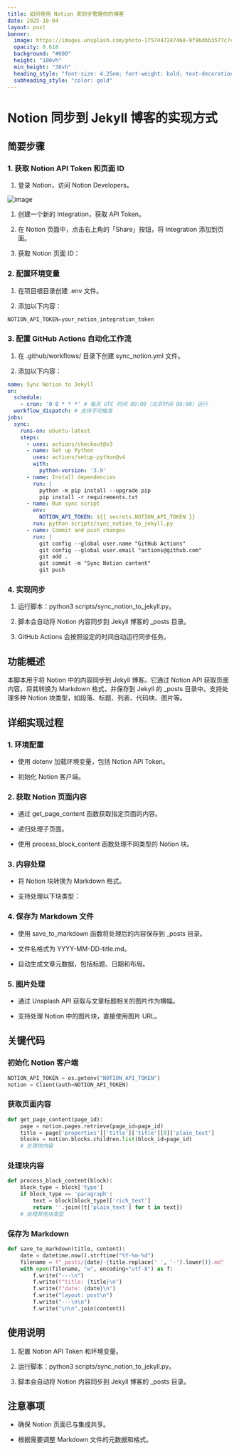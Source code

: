 ```yaml
---
title: 如何使用 Notion 来同步管理你的博客
date: 2025-10-04
layout: post
banner:
  image: https://images.unsplash.com/photo-1757447247468-9f96dbb3577c?crop=entropy&cs=tinysrgb&fit=max&fm=jpg&ixid=M3w2OTIwMzJ8MHwxfHJhbmRvbXx8fHx8fHx8fDE3NTk2MTYyNDZ8&ixlib=rb-4.1.0&q=80&w=1080
  opacity: 0.618
  background: "#000"
  height: "100vh"
  min_height: "38vh"
  heading_style: "font-size: 4.25em; font-weight: bold; text-decoration: underline"
  subheading_style: "color: gold"
---
```


# Notion 同步到 Jekyll 博客的实现方式

## 简要步骤

### 1. 获取 Notion API Token 和页面 ID

1. 登录 Notion，访问 Notion Developers。

![image](https://prod-files-secure.s3.us-west-2.amazonaws.com/a7a0cc5a-89b9-4cda-8686-1fba0ca52f40/d19c1afe-dea5-4312-9333-786b0ba83054/image.png?X-Amz-Algorithm=AWS4-HMAC-SHA256&X-Amz-Content-Sha256=UNSIGNED-PAYLOAD&X-Amz-Credential=ASIAZI2LB466URDVGADW%2F20251004%2Fus-west-2%2Fs3%2Faws4_request&X-Amz-Date=20251004T221725Z&X-Amz-Expires=3600&X-Amz-Security-Token=IQoJb3JpZ2luX2VjEMn%2F%2F%2F%2F%2F%2F%2F%2F%2F%2FwEaCXVzLXdlc3QtMiJGMEQCIAiv5YgilUL9TM2liowjFpwrDvDLu8kG%2FPxymY48aDhcAiARWpZemZPt69Gm1zulV%2BL8CTcx96%2F3IH8spRXQUP9MWir%2FAwhiEAAaDDYzNzQyMzE4MzgwNSIM6yXXcrz1ojXmt6F5KtwDMvtsckpCmXVGyT8T3ypWs9sxpHdCmUbraWB2B5xl3dkB8eyC%2BP5ZQY8O3kATs2YLM%2BtBYVq8Af0w9vKEwsvhPlUe9LpHNQ6rpAE2ZkIfEwprSyH%2F9SJIsS5L5h5S0TulwztYF%2FnPW0hQl0tIqRt8NPOPfxBmluTYDSFcLpnAVbWJENweDioNqKmDiQk%2Fmh2q8aBE0PBxILxhXF9z0WT2vI6UZjN4UlcsdER%2BUGkcv2rybPjG3xyXquFU5kAwQRrZGNc723O6RmL%2F77g%2BHbQtESEduEF4h24oHA4aBLBCse1hQwuoTIC0F7S6zQ3zxQP%2FfIzYXMwbezuCnRoMxq2A08nE5OPG0sRaPDluzS%2BCgZmj9f1HY6DtutOd%2B26GFo4RaHhZLqMnkjqWVLm61tWp2ZCuRC1VpclsZDEh4WtD%2BviD0NQuBl9s1RPypoFzgr8nCk9VQO42XlBbDEc5I8P6RNEaU11eHLvFP75V8Td9uYTLONpBuPiQfScR3NL%2B8U9P70iUz9C%2F5t7IWYrG5%2FFyM3sCfv8%2FlWu3bd6d3pIUZL0Fo4gIUtKQ9VrcbDIqybQHBWLvkq0MYUk6LAGHaq7MYx50bXGgJ5x6Lz73C%2BPHDorv8ZHW6Kpcwq7dDuYwm6SFxwY6pgEAZktQ4aDiLUfuC7Qud5eG4n5DgfqyodML7ahlsXvKOkOKNEwsFvl%2FzdsC%2BHmznA8HkuixnPCkcJNouuh1Zd1ib%2BMItdCSBfaTO8F2Eul6KAq92WfFa9gO%2FfGRlLMEQ26yhH351SFXlOJ4X8Nm%2Free1oTyKL7ZMgC1Xfms9Zed3djdUr01%2B9546suZaUNM5AWJyWSfRyniKcpOKtUwyFdx53wbHzOJ&X-Amz-Signature=6a09616ead261052f2eb90ea9677c21ec9770ec0f75a3ee37bd43aa05ad5c6f4&X-Amz-SignedHeaders=host&x-amz-checksum-mode=ENABLED&x-id=GetObject)

1. 创建一个新的 Integration，获取 API Token。

1. 在 Notion 页面中，点击右上角的「Share」按钮，将 Integration 添加到页面。

1. 获取 Notion 页面 ID：


### 2. 配置环境变量

1. 在项目根目录创建 .env 文件。

1. 添加以下内容：

```javascript
NOTION_API_TOKEN=your_notion_integration_token
```

### 3. 配置 GitHub Actions 自动化工作流

1. 在 .github/workflows/ 目录下创建 sync_notion.yml 文件。

1. 添加以下内容：

```yaml
name: Sync Notion to Jekyll
on:
  schedule:
    - cron: '0 0 * * *' # 每天 UTC 时间 00:00（北京时间 08:00）运行
  workflow_dispatch: # 支持手动触发
jobs:
  sync:
    runs-on: ubuntu-latest
    steps:
      - uses: actions/checkout@v3
      - name: Set up Python
        uses: actions/setup-python@v4
        with:
          python-version: '3.9'
      - name: Install dependencies
        run: |
          python -m pip install --upgrade pip
          pip install -r requirements.txt
      - name: Run sync script
        env:
          NOTION_API_TOKEN: ${{ secrets.NOTION_API_TOKEN }}
        run: python scripts/sync_notion_to_jekyll.py
      - name: Commit and push changes
        run: |
          git config --global user.name "GitHub Actions"
          git config --global user.email "actions@github.com"
          git add .
          git commit -m "Sync Notion content"
          git push
```

### 4. 实现同步

1. 运行脚本：python3 scripts/sync_notion_to_jekyll.py。

1. 脚本会自动将 Notion 内容同步到 Jekyll 博客的 _posts 目录。

1. GitHub Actions 会按照设定的时间自动运行同步任务。

## 功能概述

本脚本用于将 Notion 中的内容同步到 Jekyll 博客。它通过 Notion API 获取页面内容，将其转换为 Markdown 格式，并保存到 Jekyll 的 _posts 目录中。支持处理多种 Notion 块类型，如段落、标题、列表、代码块、图片等。

## 详细实现过程

### 1. 环境配置

- 使用 dotenv 加载环境变量，包括 Notion API Token。

- 初始化 Notion 客户端。

### 2. 获取 Notion 页面内容

- 通过 get_page_content 函数获取指定页面的内容。

- 递归处理子页面。

- 使用 process_block_content 函数处理不同类型的 Notion 块。

### 3. 内容处理

- 将 Notion 块转换为 Markdown 格式。

- 支持处理以下块类型：


### 4. 保存为 Markdown 文件

- 使用 save_to_markdown 函数将处理后的内容保存到 _posts 目录。

- 文件名格式为 YYYY-MM-DD-title.md。

- 自动生成文章元数据，包括标题、日期和布局。

### 5. 图片处理

- 通过 Unsplash API 获取与文章标题相关的图片作为横幅。

- 支持处理 Notion 中的图片块，直接使用图片 URL。

## 关键代码

### 初始化 Notion 客户端

```python
NOTION_API_TOKEN = os.getenv("NOTION_API_TOKEN")
notion = Client(auth=NOTION_API_TOKEN)
```

### 获取页面内容

```python
def get_page_content(page_id):
    page = notion.pages.retrieve(page_id=page_id)
    title = page['properties']['title']['title'][0]['plain_text']
    blocks = notion.blocks.children.list(block_id=page_id)
    # 处理块内容
```

### 处理块内容

```python
def process_block_content(block):
    block_type = block['type']
    if block_type == 'paragraph':
        text = block[block_type]['rich_text']
        return ''.join([t['plain_text'] for t in text])
    # 处理其他块类型
```

### 保存为 Markdown

```python
def save_to_markdown(title, content):
    date = datetime.now().strftime("%Y-%m-%d")
    filename = f"_posts/{date}-{title.replace(' ', '-').lower()}.md"
    with open(filename, "w", encoding="utf-8") as f:
        f.write("---\n")
        f.write(f"title: {title}\n")
        f.write(f"date: {date}\n")
        f.write("layout: post\n")
        f.write("---\n\n")
        f.write("\n\n".join(content))
```

## 使用说明

1. 配置 Notion API Token 和环境变量。

1. 运行脚本：python3 scripts/sync_notion_to_jekyll.py。

1. 脚本会自动将 Notion 内容同步到 Jekyll 博客的 _posts 目录。

## 注意事项

- 确保 Notion 页面已与集成共享。

- 根据需要调整 Markdown 文件的元数据和格式。